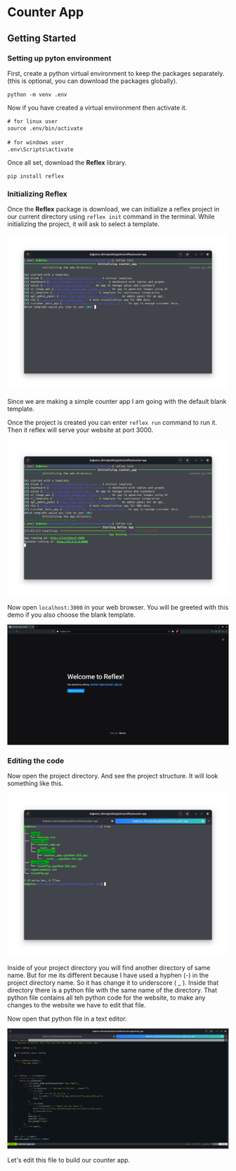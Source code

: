 # Counter App

## Getting Started

### Setting up pyton environment
 
First, create a python virtual environment to keep the packages separately. (this is optional, you can download the packages globally).

```
python -m venv .env 
```

Now if you have created a virtual environment then activate it.

```
# for linux user
source .env/bin/activate

# for windows user
.env\Scripts\activate
```

Once all set, download the **Reflex** library. 
```
pip install reflex
```

### Initializing Reflex

Once the **Reflex** package is download, we can initialize a reflex project in our current directory using `reflex init` command in the terminal.
While initializing the project, it will ask to select a template.

![image of terminal where reflex is asking to choose a template](assets/choose-template.png)

Since we are making a simple counter app I am going with the default blank template.


Once the project is created you can enter `reflex run` command to run it. Then it reflex will serve your website at port 3000.

![image of terminal after entering reflex run command](assets/reflex-run.png)

Now open `localhost:3000` in your web browser. You will be greeted with this demo if you also choose the blank template.

![default look to blank template of reflex](assets/default-page.png)


### Editing the code

Now open the project directory. And see the project structure. It will look something like this.

![project structure of reflex blank template](assets/project-structure.png)

Inside of your project directory you will find another directory of same name. But for me its different because I have used a hyphen (-) in the project directory name. So it has change it to underscore ( _ ). Inside that directory there is a python file with the same name of the directory. That python file contains all teh python code for the website, to make any changes to the website we have to edit that file. 

Now open that python file in a text editor.

![a picture of the codes inside counter_app.py](assets/blank-template-default-code.png)

Let's edit this file to build our counter app.


